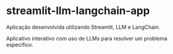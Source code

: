 # streamlit-llm-langchain-app

Aplicação desenvolvida utilizando Streamlit, LLM e LangChain. 

Aplicativo interativo com uso de LLMs para resolver um problema específico.